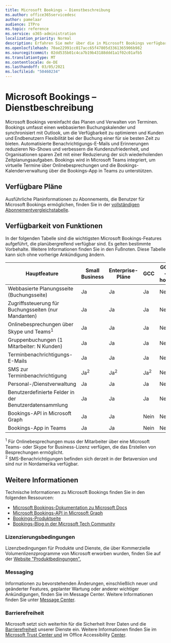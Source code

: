 ```yaml
---
title: Microsoft Bookings – Dienstbeschreibung
ms.author: office365servicedesc
author: pamelaar
audience: ITPro
ms.topic: reference
ms.service: o365-administration
localization_priority: Normal
description: Erfahren Sie mehr über die in Microsoft Bookings verfügbaren Planoptionen und Features.
ms.openlocfilehash: 70ae22991cc017acc65f47805d3361365906b982
ms.sourcegitcommit: 02dd535b01c4ca7b19b43188ddd1a1f02c01afb5
ms.translationtype: MT
ms.contentlocale: de-DE
ms.lasthandoff: 03/05/2021
ms.locfileid: "50460234"
---
```

# <a name="microsoft-bookings-service-description"></a>Microsoft Bookings – Dienstbeschreibung

Microsoft Bookings vereinfacht das Planen und Verwalten von Terminen. Bookings umfasst einen webbasierten Buchungskalender und synchronisiert mit Outlook, um die Verfügbarkeit zu optimieren und Kunden und Endbenutzern Flexibilität bei der Buchung einer für sie besten Zeit zu bieten. Automatisierte Benachrichtigungs-E-Mails und Erinnerungen reduzieren No-Shows und verbessern die Kundenzufriedenheit, und Organisationen sparen Zeit mit einer Reduzierung der sich wiederholenden Zeitplanungsaufgaben. Bookings wird in Microsoft Teams integriert, um virtuelle Termine über Onlinebesprechungen und die Bookings-Kalenderverwaltung über die Bookings-App in Teams zu unterstützen.

## <a name="available-plans"></a>Verfügbare Pläne

Ausführliche Planinformationen zu Abonnements, die Benutzer für Microsoft Bookings ermöglichen, finden Sie in der  [vollständigen Abonnementvergleichstabelle](https://go.microsoft.com/fwlink/?linkid=2139145).

## <a name="feature-availability"></a>Verfügbarkeit von Funktionen

In der folgenden Tabelle sind die wichtigsten Microsoft Bookings-Features aufgeführt, die planübergreifend verfügbar sind. Es gelten bestimmte Vorbehalte. Weitere Informationen finden Sie in den Fußnoten. Diese Tabelle kann sich ohne vorherige Ankündigung ändern.

| Hauptfeature | Small Business | Enterprise-Pläne | GCC | GCC – hoch | DOD | Education |
| --- | --- | --- | --- | --- | --- | --- |
| Webbasierte Planungsseite (Buchungsseite) | Ja | Ja | Ja | Nein | Nein | Ja |
| Zugriffssteuerung für Buchungsseiten (nur Mandanten) | Ja | Ja | Ja | Nein | Nein | Ja |
| Onlinebesprechungen über Skype und Teams<sup>1</sup> <br/> | Ja | Ja | Ja | Nein | Nein | Ja |
| Gruppenbuchungen (1 Mitarbeiter: N Kunden) | Ja | Ja | Ja | Nein | Nein | Ja |
| Terminbenachrichtigungs-E-Mails | Ja | Ja | Ja | Nein | Nein | Ja |
| SMS zur Terminbenachrichtigung | Ja<sup>2</sup> <br/> | Ja<sup>2</sup> <br/> | Ja<sup>2</sup> <br/> | Nein | Nein | Ja |
| Personal-/Dienstverwaltung | Ja | Ja | Ja | Nein | Nein | Ja |
| Benutzerdefinierte Felder in der Benutzerdatensammlung | Ja | Ja | Ja | Nein | Nein | Ja |
| Bookings-API in Microsoft Graph | Ja | Ja | Nein | Nein | Nein | Ja |
| Bookings-App in Teams | Ja | Ja | Nein | Nein | Nein | Ja |

<sup>1</sup> Für Onlinebesprechungen muss der Mitarbeiter über eine Microsoft Teams- oder Skype for Business-Lizenz verfügen, die das Erstellen von Besprechungen ermöglicht.
<br/><sup>2</sup> SMS-Benachrichtigungen befinden sich derzeit in der Betaversion und sind nur in Nordamerika verfügbar.

## <a name="learn-more"></a>Weitere Informationen

Technische Informationen zu Microsoft Bookings finden Sie in den folgenden Ressourcen:

- [Microsoft Bookings-Dokumentation zu Microsoft Docs](https://docs.microsoft.com/microsoft-365/bookings/bookings-overview?view=o365-worldwide)
- [Microsoft Bookings-API in Microsoft Graph](https://docs.microsoft.com/graph/api/resources/booking-api-overview?view=graph-rest-beta)
- [Bookings-Produktseite](https://www.microsoft.com/microsoft-365/business/scheduling-and-booking-app)
- [Bookings-Blog in der Microsoft Tech Community](https://techcommunity.microsoft.com/t5/microsoft-bookings-blog/bg-p/Office365BusinessAppsBlog)

### <a name="licensing-terms"></a>Lizenzierungsbedingungen

Lizenzbedingungen für Produkte und Dienste, die über Kommerzielle Volumenlizenzprogramme von Microsoft erworben wurden, finden Sie auf der [Website "Produktbedingungen".](https://www.microsoft.com/microsoft-365)

### <a name="messaging"></a>Messaging 

Informationen zu bevorstehenden Änderungen, einschließlich neuer und geänderter Features, geplanter Wartung oder anderer wichtiger Ankündigungen, finden Sie im Message Center. Weitere Informationen finden Sie unter [Message Center](https://docs.microsoft.com/microsoft-365/admin/manage/message-center).

### <a name="accessibility"></a>Barrierefreiheit

Microsoft setzt sich weiterhin für die Sicherheit Ihrer Daten und die [Barrierefreiheit](https://www.microsoft.com/trust-center/compliance/accessibility) unserer Dienste ein. Weitere Informationen finden Sie im [Microsoft Trust Center und](https://www.microsoft.com/trust-center) im Office Accessibility [Center](https://support.office.com/article/ecab0fcf-d143-4fe8-a2ff-6cd596bddc6d).
